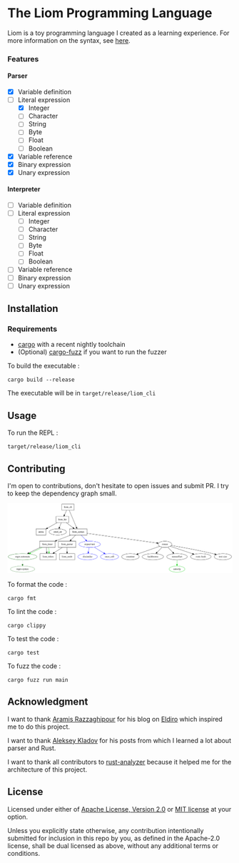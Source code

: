 # The Liom Programming Language

Liom is a toy programming language I created as a learning experience. For more information on the syntax,
see [here](docs/syntax/syntax.md).

### Features

#### Parser

- [X] Variable definition
- [ ] Literal expression
    - [X] Integer
    - [ ] Character
    - [ ] String
    - [ ] Byte
    - [ ] Float
    - [ ] Boolean
- [X] Variable reference
- [X] Binary expression
- [X] Unary expression

#### Interpreter

- [ ] Variable definition
- [ ] Literal expression
    - [ ] Integer
    - [ ] Character
    - [ ] String
    - [ ] Byte
    - [ ] Float
    - [ ] Boolean
- [ ] Variable reference
- [ ] Binary expression
- [ ] Unary expression

## Installation

### Requirements

- [cargo](https://www.rust-lang.org/learn/get-started) with a recent nightly toolchain
- (Optional) [cargo-fuzz](https://lib.rs/crates/cargo-fuzz) if you want to run the fuzzer

To build the executable :

```shell
cargo build --release
```

The executable will be in `target/release/liom_cli`

## Usage

To run the REPL :

```shell
target/release/liom_cli
```

## Contributing

I'm open to contributions, don't hesitate to open issues and submit PR. I try to keep the dependency graph small.

![depgraph](depgraph.svg)

To format the code :

```shell
cargo fmt
```

To lint the code :

```shell
cargo clippy
```

To test the code :

```shell
cargo test
```

To fuzz the code :

```shell
cargo fuzz run main
```

## Acknowledgment

I want to thank [Aramis Razzaghipour](https://arzg.github.io) for his blog on [Eldiro](https://arzg.github.io/lang)
which inspired me to do this project.

I want to thank [Aleksey Kladov](https://matklad.github.io) for his posts from which I learned a lot about parser and
Rust.

I want to thank all contributors to [rust-analyzer](https://github.com/rust-analyzer/rust-analyzer) because it helped me
for the architecture of this project.

## License

Licensed under either of [Apache License, Version 2.0](LICENSE-APACHE) or [MIT license](LICENSE-MIT) at your option.

Unless you explicitly state otherwise, any contribution intentionally submitted for inclusion in this repo by you, as
defined in the Apache-2.0 license, shall be dual licensed as above, without any additional terms or conditions.
